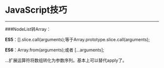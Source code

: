 # JavaScript技巧

---
###NodeList转Array：

**ES5**：[].slice.call(arguments);等于Array.prototype.slice.call(arguments);

**ES6**：Array.from(arguments);或者	[...arguments];

...扩展运算符将数组转化为参数序列。基本上可以替代apply了。